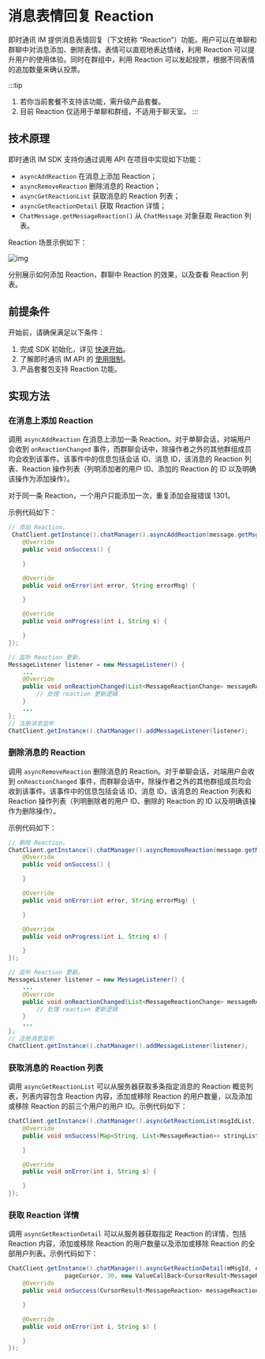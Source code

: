 # 消息表情回复 Reaction

<Toc />

即时通讯 IM 提供消息表情回复（下文统称 “Reaction”）功能。用户可以在单聊和群聊中对消息添加、删除表情。表情可以直观地表达情绪，利用 Reaction 可以提升用户的使用体验。同时在群组中，利用 Reaction 可以发起投票，根据不同表情的追加数量来确认投票。

:::tip
1. 若你当前套餐不支持该功能，需升级产品套餐。
2. 目前 Reaction 仅适用于单聊和群组，不适用于聊天室。
:::

## 技术原理

即时通讯 IM SDK 支持你通过调用 API 在项目中实现如下功能：

- `asyncAddReaction` 在消息上添加 Reaction；
- `asyncRemoveReaction` 删除消息的 Reaction；
- `asyncGetReactionList` 获取消息的 Reaction 列表；
- `asyncGetReactionDetail` 获取 Reaction 详情；
- `ChatMessage.getMessageReaction()` 从 `ChatMessage` 对象获取 Reaction 列表。

Reaction 场景示例如下：

![img](/images/android/reactions.png)

分别展示如何添加 Reaction，群聊中 Reaction 的效果，以及查看 Reaction 列表。

## 前提条件

开始前，请确保满足以下条件：

1. 完成 SDK 初始化，详见 [快速开始](quickstart.html)。
2. 了解即时通讯 IM API 的 [使用限制](/product/limitation.html)。
3. 产品套餐包支持 Reaction 功能。

## 实现方法

### 在消息上添加 Reaction

调用 `asyncAddReaction` 在消息上添加一条 Reaction。对于单聊会话，对端用户会收到 `onReactionChanged` 事件，而群聊会话中，除操作者之外的其他群组成员均会收到该事件。该事件中的信息包括会话 ID、消息 ID，该消息的 Reaction 列表、Reaction 操作列表（列明添加者的用户 ID、添加的 Reaction 的 ID 以及明确该操作为添加操作）。

对于同一条 Reaction，一个用户只能添加一次，重复添加会报错误 1301。

示例代码如下：

```java
// 添加 Reaction。
 ChatClient.getInstance().chatManager().asyncAddReaction(message.getMsgId(), reaction, new CallBack() {
    @Override
    public void onSuccess() {

    }

    @Override
    public void onError(int error, String errorMsg) {

    }

    @Override
    public void onProgress(int i, String s) {

    }
});

// 监听 Reaction 更新。
MessageListener listener = new MessageListener() {
    ...
    @Override
    public void onReactionChanged(List<MessageReactionChange> messageReactionChangeList) {
        // 处理 reaction 更新逻辑
    }
    ...
};
// 注册消息监听
ChatClient.getInstance().chatManager().addMessageListener(listener);
```

### 删除消息的 Reaction

调用 `asyncRemoveReaction` 删除消息的 Reaction。对于单聊会话，对端用户会收到 `onReactionChanged` 事件，而群聊会话中，除操作者之外的其他群组成员均会收到该事件。该事件中的信息包括会话 ID、消息 ID，该消息的 Reaction 列表和 Reaction 操作列表（列明删除者的用户 ID、删除的 Reaction 的 ID 以及明确该操作为删除操作）。

示例代码如下：

```java
// 删除 Reaction。
ChatClient.getInstance().chatManager().asyncRemoveReaction(message.getMsgId(), reaction, new CallBack() {
    @Override
    public void onSuccess() {

    }

    @Override
    public void onError(int error, String errorMsg) {

    }

    @Override
    public void onProgress(int i, String s) {

    }
});

// 监听 Reaction 更新。
MessageListener listener = new MessageListener() {
    ...
    @Override
    public void onReactionChanged(List<MessageReactionChange> messageReactionChangeList) {
        // 处理 reaction 更新逻辑
    }
    ...
};
// 注册消息监听
ChatClient.getInstance().chatManager().addMessageListener(listener);
```

### 获取消息的 Reaction 列表

调用 `asyncGetReactionList` 可以从服务器获取多条指定消息的 Reaction 概览列表，列表内容包含 Reaction 内容，添加或移除 Reaction 的用户数量，以及添加或移除 Reaction 的前三个用户的用户 ID。示例代码如下：

```java
ChatClient.getInstance().chatManager().asyncGetReactionList(msgIdList, ChatMessage.ChatType.Chat, groupId, new ValueCallBack<Map<String, List<MessageReaction>>>() {
    @Override
    public void onSuccess(Map<String, List<MessageReaction>> stringListMap) {

    }

    @Override
    public void onError(int i, String s) {

    }
});
```

### 获取 Reaction 详情

调用 `asyncGetReactionDetail` 可以从服务器获取指定 Reaction 的详情，包括 Reaction 内容，添加或移除 Reaction 的用户数量以及添加或移除 Reaction 的全部用户列表。示例代码如下：

```java
ChatClient.getInstance().chatManager().asyncGetReactionDetail(mMsgId, emojiconId,
                pageCursor, 30, new ValueCallBack<CursorResult<MessageReaction>>() {
    @Override
    public void onSuccess(CursorResult<MessageReaction> messageReactionCursorResult) {

    }

    @Override
    public void onError(int i, String s) {

    }
});
```
